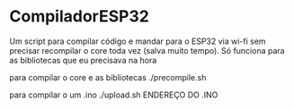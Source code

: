 # CompiladorESP32

Um script para compilar código e mandar para o ESP32 via wi-fi sem precisar recompilar o core toda vez (salva muito tempo).
Só funciona para as bibliotecas que eu precisava na hora

para compilar o core e as bibliotecas
./precompile.sh

para compilar o um .ino
./upload.sh ENDEREÇO DO .INO
